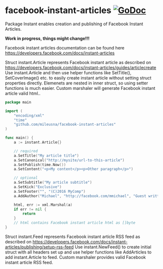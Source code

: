# facebook-instant-articles [![GoDoc](https://godoc.org/github.com/mileusna/facebook-instant-articles?status.svg)](https://godoc.org/github.com/mileusna/facebook-instant-articles)

Package Instant enables creation and publishing of Facebook Instant Articles.

**Work in progress, things might change!!!**

Facebook instant articles documentation can be found here
https://developers.facebook.com/docs/instant-articles

Struct instant.Article represents Facebook instant article as described on
https://developers.facebook.com/docs/instant-articles/guides/articlecreate
Use instant.Article and then use helper functions like SetTitle(), SetCoverImage() etc.
to easily create instant article without setting struct properties directly. Elemenets are
nested in inner struct, so using setter functions is much easier. Custom marshaler will generate
Facebook instant article valid html..

```Go
package main

import (
	"encoding/xml"
	"time"
	"github.com/mileusna/facebook-instant-articles"
)

func main() {
	a := instant.Article{}

	// required
	a.SetTitle("My article title")
	a.SetCanonical("http://mysite/url-to-this-article")
	a.SetPublish(time.Now())
	a.SetContent("<p>My content</p><p>Other paragraph</p>")

	// optional
	a.SetSubtitle("My article subtitle")
	a.SetKick("Exclusive")
	a.SetFooter("", "(C)2016 MyComp")
	a.AddAuthor("Michael", "http://facebook.com/mmichael", "Guest writter")

	html, err := xml.Marshal(a)
	if err != nil {
		return
	}
    // html contains Facebook instant article html as []byte
}
```

Struct instant.Feed represents Facebook instant article RSS feed as described on
https://developers.facebook.com/docs/instant-articles/publishing/setup-rss-feed
Use instant.NewFeed() to create initial struct with all headers set up and
use helper functions like AddArticles to add instant.Article to feed. Custom
marshaler provides valid Facebook instant article RSS feed.